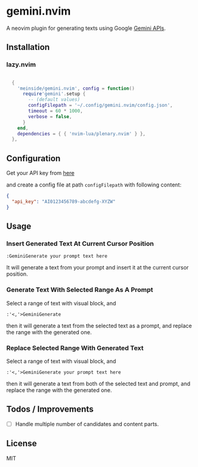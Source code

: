 # gemini.nvim

A neovim plugin for generating texts using Google [Gemini APIs](https://ai.google.dev/tutorials/rest_quickstart).

## Installation

### lazy.nvim

```lua

  {
    'meinside/gemini.nvim', config = function()
      require'gemini'.setup {
        -- (default values)
        configFilepath = '~/.config/gemini.nvim/config.json',
        timeout = 60 * 1000,
        verbose = false,
      }
    end,
    dependencies = { { 'nvim-lua/plenary.nvim' } },
  },

```

## Configuration

Get your API key from [here](https://makersuite.google.com/app/apikey)

and create a config file at path `configFilepath` with following content:

```json
{
  "api_key": "AI0123456789-abcdefg-XYZW"
}
```

## Usage

### Insert Generated Text At Current Cursor Position

```
:GeminiGenerate your prompt text here
```

It will generate a text from your prompt and insert it at the current cursor position.

### Generate Text With Selected Range As A Prompt

Select a range of text with visual block, and

```
:'<,'>GeminiGenerate
```

then it will generate a text from the selected text as a prompt, and replace the range with the generated one.

### Replace Selected Range With Generated Text

Select a range of text with visual block, and

```
:'<,'>GeminiGenerate your prompt text here
```

then it will generate a text from both of the selected text and prompt, and replace the range with the generated one.

## Todos / Improvements

- [ ] Handle multiple number of candidates and content parts.

## License

MIT

